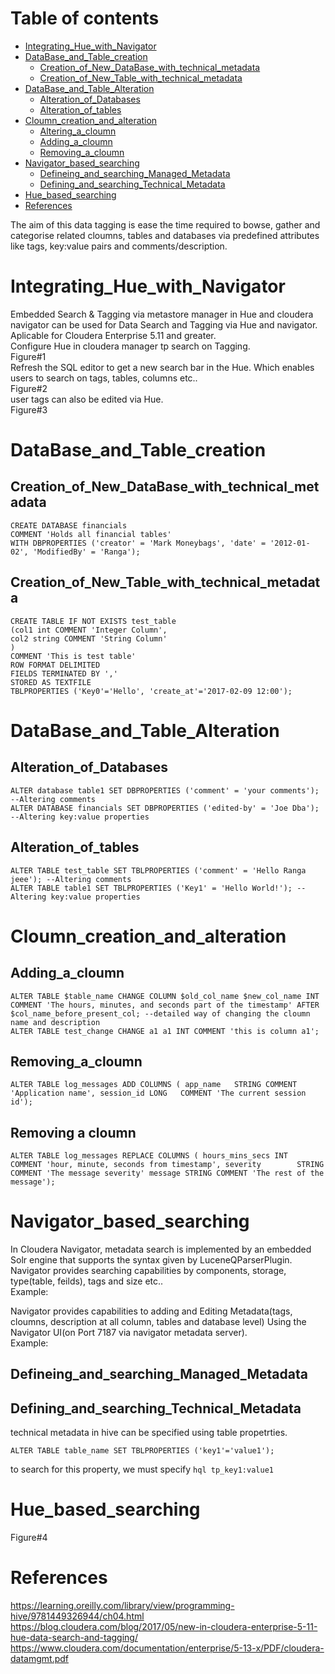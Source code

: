 # Table of contents  
- [Integrating_Hue_with_Navigator](#Integrating_Hue_with_Navigator)  
- [DataBase_and_Table_creation](#DataBase_and_Table_creation)    
  * [Creation_of_New_DataBase_with_technical_metadata](#Creation_of_New_DataBase_with_technical_metadata)    
  * [Creation_of_New_Table_with_technical_metadata](#Creation_of_New_Table_with_technical_metadata)    
- [DataBase_and_Table_Alteration](#DataBase_and_Table_Alteration)    
  * [Alteration_of_Databases](#Alteration_of_Databases)    
  * [Alteration_of_tables](#Alteration_of_tables)    
- [Cloumn_creation_and_alteration](#Cloumn_creation_and_alteration)    
  * [Altering_a_cloumn](#Altering_a_cloumn)    
  * [Adding_a_cloumn](#Adding_a_cloumn)    
  * [Removing_a_cloumn](#Removing_a_cloumn)    
- [Navigator_based_searching](#Navigator_based_searching)    
   * [Defineing_and_searching_Managed_Metadata](#Defineing_and_searching_Managed_Metadata)  
   * [Defining_and_searching_Technical_Metadata](#Defining_and_searching_Technical_Metadata)
- [Hue_based_searching](#Hue_based_searching)    
- [References](#References)    
  
The aim of this data tagging is ease the time required to bowse, gather and categorise related cloumns, tables and databases via predefined attributes like tags, key:value pairs and comments/description. 
# Integrating_Hue_with_Navigator  
Embedded Search & Tagging via metastore manager in Hue and cloudera navigator can be used for Data Search and Tagging via Hue and navigator.  Aplicable for Cloudera Enterprise 5.11 and greater.   
Configure Hue in cloudera manager tp search on Tagging.  
Figure#1  
Refresh the SQL editor to get a new search bar in the Hue. Which enables users to search on tags, tables, columns etc..  
Figure#2  
user tags can also be edited via Hue.  
Figure#3  
  
# DataBase_and_Table_creation
## Creation_of_New_DataBase_with_technical_metadata
```hql
CREATE DATABASE financials
COMMENT 'Holds all financial tables'
WITH DBPROPERTIES ('creator' = 'Mark Moneybags', 'date' = '2012-01-02', 'ModifiedBy' = 'Ranga');
```
  
## Creation_of_New_Table_with_technical_metadata
```hql
CREATE TABLE IF NOT EXISTS test_table
(col1 int COMMENT 'Integer Column',
col2 string COMMENT 'String Column'
)
COMMENT 'This is test table'
ROW FORMAT DELIMITED
FIELDS TERMINATED BY ','
STORED AS TEXTFILE
TBLPROPERTIES ('Key0'='Hello', 'create_at'='2017-02-09 12:00');
```
  
# DataBase_and_Table_Alteration
## Alteration_of_Databases
```hql
ALTER database table1 SET DBPROPERTIES ('comment' = 'your comments'); --Altering comments
ALTER DATABASE financials SET DBPROPERTIES ('edited-by' = 'Joe Dba'); --Altering key:value properties
```  
 ## Alteration_of_tables
 ```hql
ALTER TABLE test_table SET TBLPROPERTIES ('comment' = 'Hello Ranga jeee'); --Altering comments
ALTER TABLE table1 SET TBLPROPERTIES ('Key1' = 'Hello World!'); --Altering key:value properties
 ```  
   
# Cloumn_creation_and_alteration
## Adding_a_cloumn
```hql
ALTER TABLE $table_name CHANGE COLUMN $old_col_name $new_col_name INT COMMENT 'The hours, minutes, and seconds part of the timestamp' AFTER $col_name_before_present_col; --detailed way of changing the cloumn name and description
ALTER TABLE test_change CHANGE a1 a1 INT COMMENT 'this is column a1';
```  
## Removing_a_cloumn
```hql
ALTER TABLE log_messages ADD COLUMNS ( app_name   STRING COMMENT 'Application name', session_id LONG   COMMENT 'The current session id');
```  
## Removing a cloumn  
```hql
ALTER TABLE log_messages REPLACE COLUMNS ( hours_mins_secs INT    COMMENT 'hour, minute, seconds from timestamp', severity        STRING COMMENT 'The message severity' message STRING COMMENT 'The rest of the message');
```  
  
# Navigator_based_searching  
In Cloudera Navigator, metadata search is implemented by an embedded Solr engine that supports the syntax given by LuceneQParserPlugin. Navigator provides searching capabilities by components, storage, type(table, feilds), tags and size etc..  
Example:  
  
Navigator provides capabilities to adding and Editing Metadata(tags, cloumns, description at all column, tables and database level) Using the Navigator UI(on Port 7187 via navigator metadata server).  
Example:  

## Defineing_and_searching_Managed_Metadata  
## Defining_and_searching_Technical_Metadata  
technical metadata in hive can be specified using table propetrties.  
```hql
ALTER TABLE table_name SET TBLPROPERTIES ('key1'='value1');
```  
to search for this property, we must specify ```hql tp_key1:value1```  
  
# Hue_based_searching  
Figure#4  
  
# References  
https://learning.oreilly.com/library/view/programming-hive/9781449326944/ch04.html  
https://blog.cloudera.com/blog/2017/05/new-in-cloudera-enterprise-5-11-hue-data-search-and-tagging/  
https://www.cloudera.com/documentation/enterprise/5-13-x/PDF/cloudera-datamgmt.pdf  

